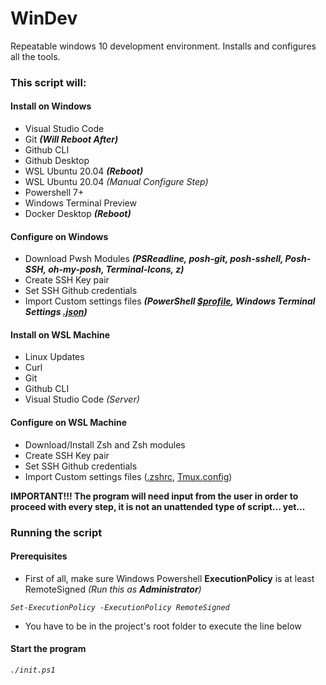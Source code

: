 # WinDev
Repeatable windows 10 development environment. Installs and configures all the tools.


### This script will:

#### Install on Windows
- Visual Studio Code
- Git ***(Will Reboot After)***
- Github CLI
- Github Desktop
- WSL Ubuntu 20.04 ***(Reboot)***
- WSL Ubuntu 20.04 *(Manual Configure Step)*
- Powershell 7+
- Windows Terminal Preview
- Docker Desktop ***(Reboot)***
#### Configure on Windows
- Download Pwsh Modules ***(PSReadline, posh-git, posh-sshell, Posh-SSH, oh-my-posh, Terminal-Icons, z)***
- Create SSH Key pair
- Set SSH Github credentials
- Import Custom settings files ***(PowerShell [$profile](https://gist.github.com/estebanmatias92/863bc01532c6e9593de234b8f88b6bd6), Windows Terminal Settings [.json](https://gist.github.com/estebanmatias92/b1bfbf584ca8e18a70f6d46d89c88c27))***
#### Install on WSL Machine
- Linux Updates
- Curl
- Git
- Github CLI
- Visual Studio Code *(Server)*
#### Configure on WSL Machine
- Download/Install Zsh and Zsh modules
- Create SSH Key pair
- Set SSH Github credentials
- Import Custom settings files ([.zshrc](https://github.com/estebanmatias92/windev/blob/f014787d52bd830f824b74b2df3aeaaebadbafba/libraries/wsl/config/.dotfiles/.zshrc), [Tmux.config](https://github.com/estebanmatias92/windev/blob/f014787d52bd830f824b74b2df3aeaaebadbafba/libraries/wsl/config/.dotfiles/Tmux.config))

**IMPORTANT!!! The program will need input from the user in order to proceed with every step, it is not an unattended type of script... yet...**

### Running the script
#### Prerequisites
- First of all, make sure Windows Powershell **ExecutionPolicy** is at least RemoteSigned *(Run this as **Administrator**)*

*`Set-ExecutionPolicy -ExecutionPolicy RemoteSigned`*

- You have to be in the project's root folder to execute the line below

#### Start the program

*`./init.ps1`*